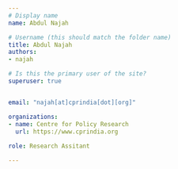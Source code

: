 ```yaml
---
# Display name
name: Abdul Najah

# Username (this should match the folder name)
title: Abdul Najah
authors:
- najah

# Is this the primary user of the site?
superuser: true


email: "najah[at]cprindia[dot][org]"

organizations:
- name: Centre for Policy Research
  url: https://www.cprindia.org
  
role: Research Assitant

---
```


